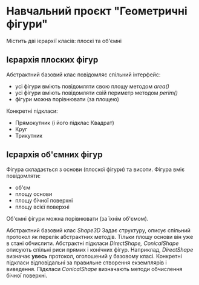 # Навчальний проєкт "Геометричні фігури"

Містить дві ієрархії класів: плоскі та об'ємні

## Ієрархія плоских фігур

Абстрактний базовий клас повідомляє спільний інтерфейс:
- усі фігури вміють повідомляти cвою площу методом _area()_
- усі фігури вміють повідомляти cвій периметр методом _perim()_
- фігури можна порівнювати (за площею)

Конкретні підкласи:
- Прямокутник (і його підклас Квадрат)
- Круг
- Трикутник

## Ієрархія об'ємних фігур

Фігура складається з основи (плоскої фігури) та висоти.
Фігура вміє повідомляти:
- об'єм
- площу основи
- площу бічної поверхні
- площу всієї поверхні

Об'ємні фігури можна порівнювати (за їхнім об'ємом).

Абстрактний базовий клас _Shape3D_ Задає структуру, описує спільний протокол як перелік абстрактних методів. Тільки площу основи він уже в стані обчислити. 
Абстрактні підкласи _DirectShape, ConicalShape_ описують спільні риси прямих і конічних фігур. Наприклад, _DirectShape_ визначає **увесь** протокол, оголошений
у базовому класі. Конкретні підкласи відповідальні за правильне створення екземплярів і виведення. Підкласи _ConicalShape_ визначають методи обчислення бічної поверхні.

